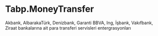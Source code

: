 # Tabp.MoneyTransfer
Akbank, AlbarakaTürk, Denizbank, Garanti BBVA, Ing, İşbank, Vakıfbank, Ziraat bankalarına ait para transferi servisleri entergrasyonları
